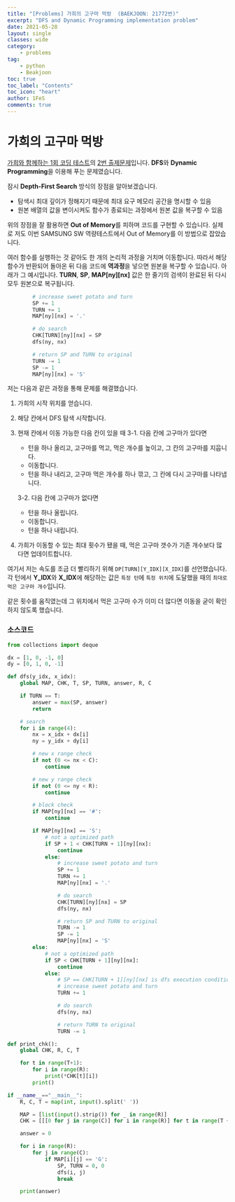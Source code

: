 ```yaml
---
title: "[Problems] 가희의 고구마 먹방  (BAEKJOON: 21772번)"
excerpt: "DFS and Dynamic Programming implementation problem"
date: 2021-05-28
layout: single
classes: wide
category:
    - problems
tag:
    - python
    - Beakjoon
toc: true
toc_label: "Contents"
toc_icon: "heart"
author: 1FeS
comments: true
---
```


# 가희의 고구마 먹방

[가희와 함께하는 1회 코딩 테스트](https://www.acmicpc.net/contest/view/644)의 [2번 출제문제](https://www.acmicpc.net/problem/21772)입니다. **DFS**와 **Dynamic Programming**을 이용해 푸는 문제였습니다.

잠시 **Depth-First Search** 방식의 장점을 알아보겠습니다.

- 탐색시 최대 깊이가 정해지기 때문에 최대 요구 메모리 공간을 명시할 수 있음
- 원본 배열의 값을 변이시켜도 함수가 종료되는 과정에서 원본 값을 복구할 수 있음

위의 장점을 잘 활용하면 **Out of Memory**를 피하며 코드를 구현할 수 있습니다. 실제로 저도 이번 SAMSUNG SW 역량테스트에서 Out of Memory를 이 방법으로 잡았습니다.

여러 함수를 실행하는 것 같아도 한 개의 논리적 과정을 거치며 이동합니다. 따라서 해당 함수가 반환되어 돌아온 뒤 다음 코드에 **역과정**을 넣으면 원본을 복구할 수 있습니다. 아래가 그 예시입니다. **TURN**, **SP**, **MAP[ny][nx]** 값은 한 줄기의 검색이 완료된 뒤 다시 모두 원본으로 복구됩니다.

```python
        # increase sweet potato and turn
        SP += 1
        TURN += 1
        MAP[ny][nx] = '.'

        # do search
        CHK[TURN][ny][nx] = SP
        dfs(ny, nx)

        # return SP and TURN to original
        TURN -= 1
        SP -= 1
        MAP[ny][nx] = 'S'
```

저는 다음과 같은 과정을 통해 문제를 해결했습니다.

1. 가희의 시작 위치를 얻습니다.
2. 해당 칸에서 DFS 탐색 시작합니다.
3. 현재 칸에서 이동 가능한 다음 칸이 있을 때
    3-1. 다음 칸에 고구마가 있다면 
    * 턴을 하나 올리고, 고구마를 먹고, 먹은 개수를 높이고, 그 칸의 고구마를 지웁니다.
    * 이동합니다.
    * 턴을 하나 내리고, 고구마 먹은 개수를 하나 깎고, 그 칸에 다시 고구마를 나타냅니다.
    
    3-2. 다음 칸에 고구마가 없다면 
    * 턴을 하나 올립니다.
    * 이동합니다.
    * 턴을 하나 내립니다.
4. 가희가 이동할 수 있는 최대 횟수가 됐을 때, 먹은 고구마 갯수가 기존 개수보다 많다면 업데이트합니다.

여기서 저는 속도를 조금 더 빨리하기 위해 `DP[TURN][Y_IDX][X_IDX]`를 선언했습니다. 각 턴에서 **Y_IDX**와 **X_IDX**에 해당하는 값은 `특정 턴`에 `특정 위치`에 도달했을 때의 `최대로 먹은 고구마 개수`입니다.

같은 횟수를 움직였는데 그 위치에서 먹은 고구마 수가 이미 더 많다면 이동을 굳이 확인하지 않도록 했습니다.

### 소스코드

```python
from collections import deque

dx = [1, 0, -1, 0]
dy = [0, 1, 0, -1]

def dfs(y_idx, x_idx):
    global MAP, CHK, T, SP, TURN, answer, R, C

    if TURN == T:
        answer = max(SP, answer)
        return

    # search
    for i in range(4):
        nx = x_idx + dx[i]
        ny = y_idx + dy[i]

        # new x range check
        if not (0 <= nx < C):
            continue

        # new y range check
        if not (0 <= ny < R):
            continue

        # block check
        if MAP[ny][nx] == '#':
            continue

        if MAP[ny][nx] == 'S':
            # not a optimized path
            if SP + 1 < CHK[TURN + 1][ny][nx]:
                continue
            else:
                # increase sweet potato and turn
                SP += 1
                TURN += 1
                MAP[ny][nx] = '.'

                # do search
                CHK[TURN][ny][nx] = SP
                dfs(ny, nx)

                # return SP and TURN to original
                TURN -= 1
                SP -= 1
                MAP[ny][nx] = 'S'
        else:
            # not a optimized path
            if SP < CHK[TURN + 1][ny][nx]:
                continue
            else:
                # SP == CHK[TURN + 1][ny][nx] is dfs execution condition
                # increase sweet potato and turn
                TURN += 1

                # do search
                dfs(ny, nx)

                # return TURN to original
                TURN -= 1

def print_chk():
    global CHK, R, C, T

    for t in range(T+1):
        for i in range(R):
            print(*CHK[t][i])
        print()

if __name__=="__main__":
    R, C, T = map(int, input().split(' '))

    MAP = [list(input().strip()) for _ in range(R)]
    CHK = [[[0 for j in range(C)] for i in range(R)] for t in range(T + 1)]

    answer = 0

    for i in range(R):
        for j in range(C):
            if MAP[i][j] == 'G':
                SP, TURN = 0, 0
                dfs(i, j)
                break

    print(answer)
```